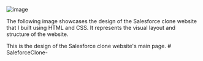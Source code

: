 ![image](https://github.com/user-attachments/assets/0abad1b0-d48c-4edf-924b-efb1ba7648da)

The following image showcases the design of the Salesforce clone website that I built using HTML and CSS. It represents the visual layout and structure of the website.


This is the design of the Salesforce clone website's main page.
#   S a l e f o r c e C l o n e -  
 